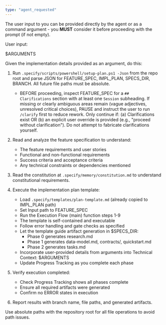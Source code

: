 ```yaml
---
type: "agent_requested"
---
```


The user input to you can be provided directly by the agent or as a command argument - you **MUST** consider it before proceeding with the prompt (if not empty).

User input:

$ARGUMENTS

Given the implementation details provided as an argument, do this:

1. Run `.specify/scripts/powershell/setup-plan.ps1 -Json` from the repo root and parse JSON for FEATURE_SPEC, IMPL_PLAN, SPECS_DIR, BRANCH. All future file paths must be absolute.
   - BEFORE proceeding, inspect FEATURE_SPEC for a `## Clarifications` section with at least one `Session` subheading. If missing or clearly ambiguous areas remain (vague adjectives, unresolved critical choices), PAUSE and instruct the user to run `/clarify` first to reduce rework. Only continue if: (a) Clarifications exist OR (b) an explicit user override is provided (e.g., "proceed without clarification"). Do not attempt to fabricate clarifications yourself.
2. Read and analyze the feature specification to understand:

   - The feature requirements and user stories
   - Functional and non-functional requirements
   - Success criteria and acceptance criteria
   - Any technical constraints or dependencies mentioned

3. Read the constitution at `.specify/memory/constitution.md` to understand constitutional requirements.

4. Execute the implementation plan template:

   - Load `.specify/templates/plan-template.md` (already copied to IMPL_PLAN path)
   - Set Input path to FEATURE_SPEC
   - Run the Execution Flow (main) function steps 1-9
   - The template is self-contained and executable
   - Follow error handling and gate checks as specified
   - Let the template guide artifact generation in $SPECS_DIR:
     - Phase 0 generates research.md
     - Phase 1 generates data-model.md, contracts/, quickstart.md
     - Phase 2 generates tasks.md
   - Incorporate user-provided details from arguments into Technical Context: $ARGUMENTS
   - Update Progress Tracking as you complete each phase

5. Verify execution completed:

   - Check Progress Tracking shows all phases complete
   - Ensure all required artifacts were generated
   - Confirm no ERROR states in execution

6. Report results with branch name, file paths, and generated artifacts.

Use absolute paths with the repository root for all file operations to avoid path issues.
